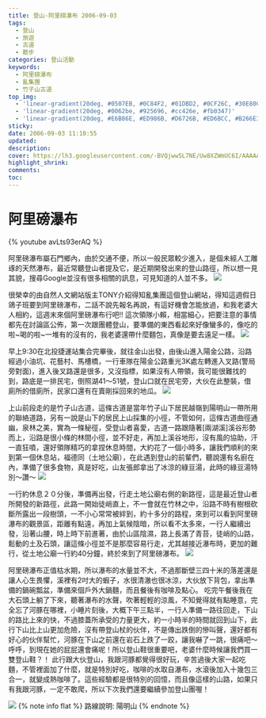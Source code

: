 ```yaml
---
title: 登山-阿里磅瀑布 2006-09-03
tags:
  - 登山
  - 旅遊
  - 古道
  - 散步
categories: 登山活動
keywords:
  - 阿里磅瀑布
  - 亂集團
  - 竹子山古道
top_img:
  - 'linear-gradient(20deg, #0507EB, #0C84F2, #01DBD2, #0CF26C, #30E80C)'
  - 'linear-gradient(20deg, #0062be, #925696, #cc426e, #fb0347)'
  - 'linear-gradient(20deg, #E6B86E, #ED986B, #D6726B, #ED6BCC, #B266E3)'
sticky: 
date: 2006-09-03 11:10:55
updated:
description:
cover: https://lh3.googleusercontent.com/-BVQjww5L7NE/Uw8XZWmUC6I/AAAAAAAAR14/uwozCx1ofis/w400-h300-no/DSC01575.JPG
highlight_shrink:
comments:
toc:
---
```


# 阿里磅瀑布

{% youtube avLts93erAQ %}

阿里磅瀑布屬石門鄉內，由於交通不便，所以一般民眾較少進入，是個未經人工雕琢的天然瀑布，最近常聽登山者提及它，是近期開發出來的登山路徑，所以想一見其貌，搜尋Google並沒有很多相關的訊息，可見知道的人並不多。
![](https://lh4.googleusercontent.com/-u5E08RNB3fA/Uw8XY05LcgI/AAAAAAAAR1o/kOlWQTgbhVw/w400-h300-no/DSC01593.JPG)

很榮幸的由自然人文網站版主TONY介紹得知亂集團這個登山網站，得知這週假日鴿子班要到阿里磅瀑布，二話不說先報名再說，有這好機會怎能放過，和我老婆大人相約，這週末來個阿里磅瀑布行吧!!
這次領隊小賴，相當細心，把要注意的事情都先在討論區公佈，第一次跟團體登山，要準備的東西看起來好像蠻多的，像吃的啦~喝的啦~一堆有的沒有的，我老婆還帶什麼麵包，真像是要去遠足一樣。
![](https://lh4.googleusercontent.com/-Pfp-dmlJEoc/Uw8Xdh0kN1I/AAAAAAAAR2I/7TvwfyeWHcY/w400-h300-no/DSC01635.JPG)

早上9:30在北投捷運站集合完畢後，就往金山出發，由後山進入陽金公路，沿路經過小油坑、花藝村、馬槽橋，一行車隊在陽金公路重光3K處左轉進入叉路(警局旁對面)，進入後叉路還是很多，又沒指標，如果沒有人帶領，我可能很難找的到，路底是一排民宅，倒照湖41～51號，登山口就在民宅旁，大伙在此整裝，借廁所的借廁所，民家口還有在賣剛採回來的地瓜。
![](https://lh3.googleusercontent.com/-BVQjww5L7NE/Uw8XZWmUC6I/AAAAAAAAR14/uwozCx1ofis/w400-h300-no/DSC01575.JPG)

上山前段走的是竹子山古道，這條古道是當年竹子山下居民越嶺到陽明山一帶所用的聯絡道路，另有一說是山下的居民上山採集的小徑，不管如何，這條古道曲徑通幽，泉林之美，實為一條秘徑，受登山者喜愛，古道一路跟隨著[兩湖溪]溪谷形勢而上，沿路是很小條的林間小徑，並不好走，再加上溪谷地形，沒有風的協助，汗一直狂噴，還好領隊精巧的拿捏休息時間，大約花了一個小時多，讓我們順利的來到第一個休息站，福德同（土地公廟），在此遇到登山的前輩們，聽說還有名廚在內，準備了很多食物，真是好吃，山友張郎拿出了冰涼的綠豆湯，此時的綠豆湯特別～讚～
![](https://lh6.googleusercontent.com/-vTWxTVw4xwE/Uw8XZp-q9oI/AAAAAAAAR10/WA0rGKx1Bfc/w400-h300-no/DSC01587.JPG)

一行約休息２０分後，準備再出發，行走土地公廟右側的新路徑，這是最近登山者所開發的新路徑，此路一開始徒峭直上，不一會就在竹林之中，沿路不時有樹根砍斷所露出一段樹頭，一不小心常常被絆到，約十多分的路程，來到可以看到阿里磅瀑布的觀景區，距離有點遠，再加上氣候陰暗，所以看不太多來，一行人繼續出發，沿著山腰，時上時下前進著，由於山區陰濕，路上長滿了青苔，徒峭的山路，鬆動的土及石頭，讓這條小徑並不是那麼容易行走，尤其越接近瀑布時，更加的難行，從土地公廟一行約40分鐘，終於來到了阿里磅瀑布。
![](https://lh6.googleusercontent.com/-aUHu5Y-faT8/Uw8XcubuDWI/AAAAAAAAR2A/99zXTDkw2W0/w400-h300-no/DSC01605.JPG)

阿里磅瀑布正值枯水期，所以瀑布的水量並不大，不過那斷壁三四十米的落差還是讓人心生畏懼，溪裡有2吋大的蝦子，水很清澈也很冰涼，大伙放下背包，拿出準備的鍋碗瓢盆，準備來個戶外大鍋麵，而且餐後有咖啡及點心。
吃完午餐後我在大石頭上躺了下來，聽著瀑布的水聲，吹著輕輕的涼風，不知覺得就有點睡意，完全忘了河豚在哪裡，小睡片刻後，大概下午三點半，一行人準備一路往回走，下山的路比上來的快，不過膝蓋所承受的力量更大，約一小時半的時間就回到山下，此行下山比上山更加危險，沒有帶登山杖的伙伴，不是傳出跌倒的慘叫聲，還好都有好心的伙伴幫忙，河豚在下山之前還在岩石上跌了一跤，讓我嚇了一跳，很痛吧～呼呼，到現在她的屁屁還會痛呢！所以登山鞋很重要吧，老婆什麼時候讓我們買一雙登山鞋？！
此行跟大伙登山，我跟河豚都覺得很好玩，辛苦過後大家一起吃麵，不管裡面加了什麼，就是特別好吃，咖啡的水取自瀑布，水滾後加入十幾包三合一，就變成熱咖啡了。這些經驗都是很特別的回憶，而且像這樣的山路，如果只有我跟河豚，一定不敢爬，所以下次我們還要繼續參加登山團喔！

![](https://lh6.googleusercontent.com/Rz0abp8a6wey8v-oPthJ-I69aVZz90G_JpWFYs5W9Zs_=w860-h600-no)
{% note info flat %}
路線說明:
陽明山
{% endnote %}

